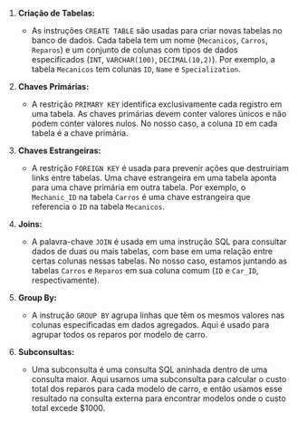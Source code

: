 1. **Criação de Tabelas:**
    - As instruções `CREATE TABLE` são usadas para criar novas tabelas no banco de dados. Cada tabela tem um nome (`Mecanicos`, `Carros`, `Reparos`) e um conjunto de colunas com tipos de dados especificados (`INT`, `VARCHAR(100)`, `DECIMAL(10,2)`). Por exemplo, a tabela `Mecanicos` tem colunas `ID`, `Name` e `Specialization`.

2. **Chaves Primárias:**
    - A restrição `PRIMARY KEY` identifica exclusivamente cada registro em uma tabela. As chaves primárias devem conter valores únicos e não podem conter valores nulos. No nosso caso, a coluna `ID` em cada tabela é a chave primária.

3. **Chaves Estrangeiras:**
    - A restrição `FOREIGN KEY` é usada para prevenir ações que destruiriam links entre tabelas. Uma chave estrangeira em uma tabela aponta para uma chave primária em outra tabela. Por exemplo, o `Mechanic_ID` na tabela `Carros` é uma chave estrangeira que referencia o `ID` na tabela `Mecanicos`.

4. **Joins:**
    - A palavra-chave `JOIN` é usada em uma instrução SQL para consultar dados de duas ou mais tabelas, com base em uma relação entre certas colunas nessas tabelas. No nosso caso, estamos juntando as tabelas `Carros` e `Reparos` em sua coluna comum (`ID` e `Car_ID`, respectivamente).

5. **Group By:**
    - A instrução `GROUP BY` agrupa linhas que têm os mesmos valores nas colunas especificadas em dados agregados. Aqui é usado para agrupar todos os reparos por modelo de carro.

6. **Subconsultas:**
    - Uma subconsulta é uma consulta SQL aninhada dentro de uma consulta maior. Aqui usamos uma subconsulta para calcular o custo total dos reparos para cada modelo de carro, e então usamos esse resultado na consulta externa para encontrar modelos onde o custo total excede $1000.
